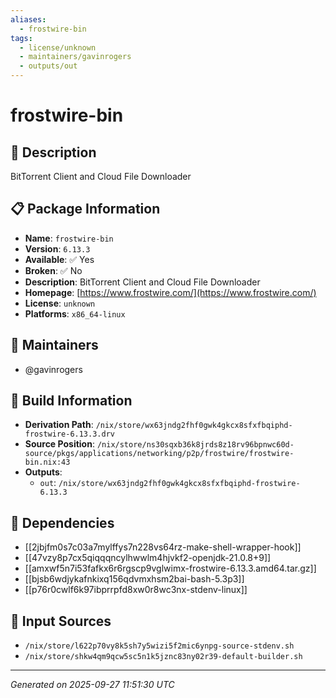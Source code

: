 ```yaml
---
aliases:
  - frostwire-bin
tags:
  - license/unknown
  - maintainers/gavinrogers
  - outputs/out
---
```


# frostwire-bin

## 📝 Description

BitTorrent Client and Cloud File Downloader

## 📋 Package Information

- **Name**: `frostwire-bin`
- **Version**: `6.13.3`
- **Available**: ✅ Yes
- **Broken**: ✅ No
- **Description**: BitTorrent Client and Cloud File Downloader
- **Homepage**: [https://www.frostwire.com/](https://www.frostwire.com/)
- **License**: `unknown`
- **Platforms**: `x86_64-linux`
## 👥 Maintainers

- @gavinrogers


## 🔧 Build Information

- **Derivation Path**: `/nix/store/wx63jndg2fhf0gwk4gkcx8sfxfbqiphd-frostwire-6.13.3.drv`
- **Source Position**: `/nix/store/ns30sqxb36k8jrds8z18rv96bpnwc60d-source/pkgs/applications/networking/p2p/frostwire/frostwire-bin.nix:43`
- **Outputs**:
  - `out`:  `/nix/store/wx63jndg2fhf0gwk4gkcx8sfxfbqiphd-frostwire-6.13.3`

## 🔗 Dependencies

- [[2jbjfm0s7c03a7mylffys7n228vs64rz-make-shell-wrapper-hook]]
- [[47vzy8p7cx5qiqqqncylhwwlm4hjvkf2-openjdk-21.0.8+9]]
- [[amxwf5n7i53fafkx6r6rgscp9vglwimx-frostwire-6.13.3.amd64.tar.gz]]
- [[bjsb6wdjykafnkixq156qdvmxhsm2bai-bash-5.3p3]]
- [[p76r0cwlf6k97ibprrpfd8xw0r8wc3nx-stdenv-linux]]

## 📁 Input Sources

- `/nix/store/l622p70vy8k5sh7y5wizi5f2mic6ynpg-source-stdenv.sh`
- `/nix/store/shkw4qm9qcw5sc5n1k5jznc83ny02r39-default-builder.sh`

---
*Generated on 2025-09-27 11:51:30 UTC*
